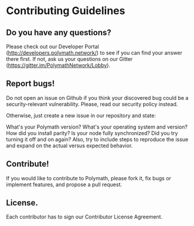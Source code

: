 # Contributing Guidelines

## Do you have any questions?

Please check out our Developer Portal (http://developers.polymath.network/) to see if you can find your answer there first. If not, ask us your questions on our Gitter (https://gitter.im/PolymathNetwork/Lobby).

## Report bugs!

Do not open an issue on Github if you think your discovered bug could be a security-relevant vulnerability. Please, read our security policy instead.

Otherwise, just create a new issue in our repository and state:

What's your Polymath version?
What's your operating system and version?
How did you install parity?
Is your node fully synchronized?
Did you try turning it off and on again?
Also, try to include steps to reproduce the issue and expand on the actual versus expected behavior.

## Contribute!

If you would like to contribute to Polymath, please fork it, fix bugs or implement features, and propose a pull request.

## License.

Each contributor has to sign our Contributor License Agreement. 
